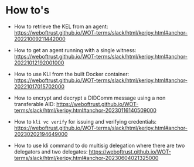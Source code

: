 # How to's

* How to retrieve the KEL from an agent: https://weboftrust.github.io/WOT-terms/slack/html/keripy.html#anchor-20221009211442000

* How to get an agent running with a single witness: https://weboftrust.github.io/WOT-terms/slack/html/keripy.html#anchor-20221012192001000

* How to use KLI from the built Docker container: https://weboftrust.github.io/WOT-terms/slack/html/keripy.html#anchor-20221017015702000

* How to encrypt and decrypt a DIDComm message using a non transferable AID: https://weboftrust.github.io/WOT-terms/slack/html/keripy.html#anchor-20230116140509000

* How to `kli vc verify` for issuing and verifying credentials: https://weboftrust.github.io/WOT-terms/slack/html/keripy.html#anchor-20230202194649000

* How to use kli command to do multisig delegation where there are two delegators and two delegates: https://weboftrust.github.io/WOT-terms/slack/html/keripy.html#anchor-20230604021325000